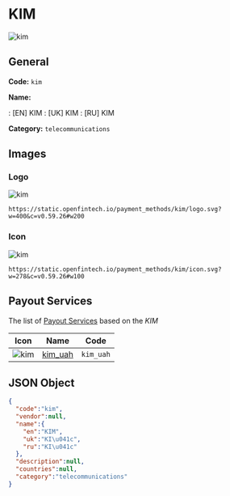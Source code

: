 
# KIM 
![kim](https://static.openfintech.io/payment_methods/kim/logo.svg?w=400&c=v0.59.26#w200)  

## General 
**Code:** `kim` 
 
**Name:** 
 
:	[EN] KIM 
:	[UK] KIМ 
:	[RU] KIМ 
 
**Category:** `telecommunications` 
 

## Images 

### Logo 
![kim](https://static.openfintech.io/payment_methods/kim/logo.svg?w=400&c=v0.59.26#w200)  

```
https://static.openfintech.io/payment_methods/kim/logo.svg?w=400&c=v0.59.26#w200
```  

### Icon 
![kim](https://static.openfintech.io/payment_methods/kim/icon.svg?w=278&c=v0.59.26#w100)  

```
https://static.openfintech.io/payment_methods/kim/icon.svg?w=278&c=v0.59.26#w100
```  

## Payout Services 
 
The list of [Payout Services](/payout-services/) based on the _KIM_ 

|Icon|Name|Code| 
|:---:|:---:|:---:| 
|![kim](https://static.openfintech.io/payout_methods/kim/icon.png?w=278&c=v0.59.26#w40) |[kim_uah](/payout-services/kim_uah/)|`kim_uah`| 
 

## JSON Object 

```json
{
  "code":"kim",
  "vendor":null,
  "name":{
    "en":"KIM",
    "uk":"KI\u041c",
    "ru":"KI\u041c"
  },
  "description":null,
  "countries":null,
  "category":"telecommunications"
}
```  
